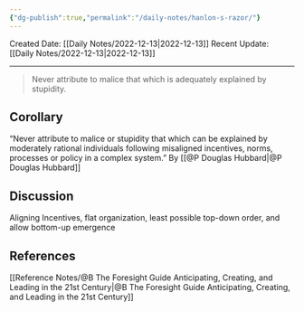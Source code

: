 ```yaml
---
{"dg-publish":true,"permalink":"/daily-notes/hanlon-s-razor/"}
---
```



Created Date: [[Daily Notes/2022-12-13\|2022-12-13]]
Recent Update:  [[Daily Notes/2022-12-13\|2022-12-13]]

---
> Never attribute to malice that which is adequately explained by stupidity.

 ## Corollary
 “Never attribute to malice or stupidity that which can be explained by moderately rational individuals following misaligned incentives, norms, processes or policy in a complex system.”
 By [[@P Douglas Hubbard\|@P Douglas Hubbard]]

## Discussion
Aligning Incentives, flat organization, least possible top-down order, and allow bottom-up emergence





## References

[[Reference Notes/@B The Foresight Guide Anticipating, Creating, and Leading in the 21st Century\|@B The Foresight Guide Anticipating, Creating, and Leading in the 21st Century]]
